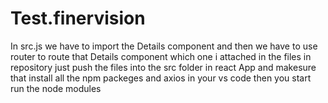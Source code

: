 # Test.finervision
In src.js we have to import the  Details component and then we have to use router to route that Details component
which one i attached in the  files in repository just push the files into the src folder in react App and makesure that install all the  npm  packeges and axios in your vs code then you start run  the node modules 
